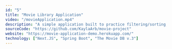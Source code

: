 ```yaml
---
id: "5"
title: "Movie Library Application"
video: "/movieApplication.mp4"
description: "A simple application built to practice filtering/sorting, searching, pagination, and unit tests. The API is called at build time and stored in memory. The user is able to search, sort, and filter the library of movies."
sourceCode: "https://github.com/KaylaArb/movie-project"
website: "https://movie-application-demo.herokuapp.com/"
technology: ["Next.JS", "Spring Boot", "The Movie DB v.3"]
---
```

